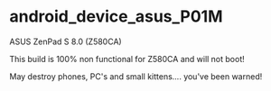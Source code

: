# android_device_asus_P01M
ASUS ZenPad S 8.0 (Z580CA)

This build is 100% non functional for Z580CA and will not boot!

May destroy phones, PC's and small kittens.... you've been warned!

